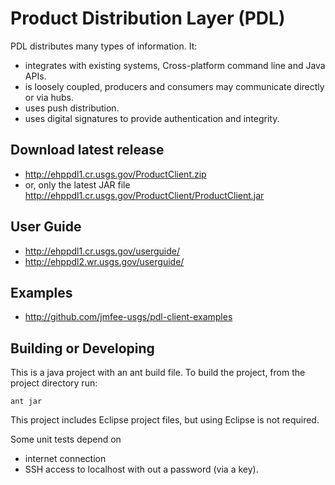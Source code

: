 Product Distribution Layer (PDL)
================================

PDL distributes many types of information. It:
- integrates with existing systems, Cross-platform command line and Java APIs.
- is loosely coupled, producers and consumers may communicate directly or via hubs.
- uses push distribution.
- uses digital signatures to provide authentication and integrity.


## Download latest release
  - http://ehppdl1.cr.usgs.gov/ProductClient.zip
  - or, only the latest JAR file http://ehppdl1.cr.usgs.gov/ProductClient/ProductClient.jar

## User Guide
  - http://ehppdl1.cr.usgs.gov/userguide/
  - http://ehppdl2.wr.usgs.gov/userguide/

## Examples
  - http://github.com/jmfee-usgs/pdl-client-examples

## Building or Developing

This is a java project with an ant build file.  To build the project, from the project directory run:
```
ant jar
```

This project includes Eclipse project files, but using Eclipse is not required.

Some unit tests depend on
- internet connection
- SSH access to localhost with out a password (via a key).
